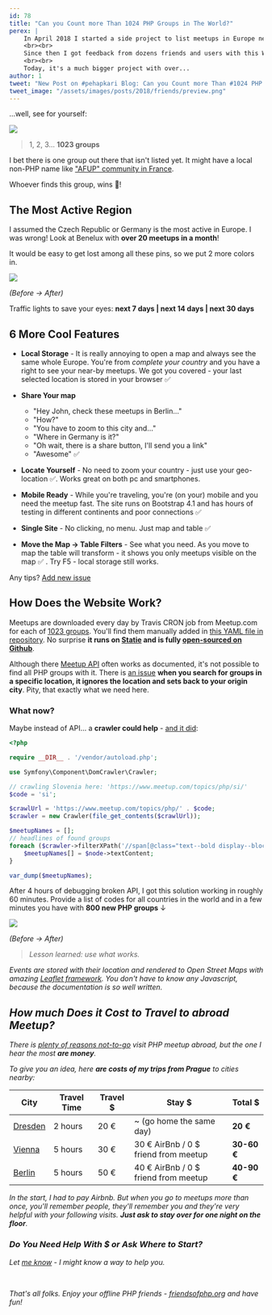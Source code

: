 ```yaml
---
id: 78
title: "Can you Count more Than 1024 PHP Groups in The World?"
perex: |
    In April 2018 I started a side project to list meetups in Europe near Prague. **PHP meetups are so much fun** and I didn't find any single-page with a map that would list them. In the start, this site had a small table, with 10 meetups a month, very *modern* black/white Times New Roman design and *advanced* human-manual updating.
    <br><br>
    Since then I got feedback from dozens friends and users with this WTFs and ideas - they helped me to add feature now and then, polish a design with emoji and Bootstrap, **automate everything and even crawl over 150 urls**. I bought [friendsofphp.org](https://friendsofphp.org) domain and the project became a standalone single page.
    <br><br>
    Today, it's a much bigger project with over...
author: 1
tweet: "New Post on #pehapkari Blog: Can you Count more Than #1024 PHP Groups in The World?      #php #meetupcom #travelling #phpfamily by @votrubaT"
tweet_image: "/assets/images/posts/2018/friends/preview.png"
---
```


...well, see for yourself:

<div class="text-center">
    <a href="https://friendsofphp.org/">
        <img src="/assets/images/posts/2018/friends/preview.png">
    </a>
</div>

<blockquote class="blockquote text-center">
    1, 2, 3... <strong>1023 groups</strong>
</blockquote>

I bet there is one group out there that isn't listed yet. It might have a local non-PHP name like ["AFUP" community in France](https://friendsofphp.org/groups/#france).

Whoever finds this group, wins 🍺!

## The Most Active Region

I assumed the Czech Republic or Germany is the most active in Europe. I was wrong! Look at Benelux with **over 20 meetups in a month**!

It would be easy to get lost among all these pins, so we put 2 more colors in.

<div class="text-center">
    <img src="/assets/images/posts/2018/friends/colors-before-after.png" class="img-thumbnail">
    <p>
        <em>(Before → After)</em>
    </p>
    <p>
        Traffic lights to save your eyes: 
        <strong>
            <span class="text-success">next 7 days</span> 
            | <span class="text-warning">next 14 days</span> 
            | <span class="text-danger">next 30 days</span>
        </strong>
    </p>
</div>

## 6 More Cool Features

- **Local Storage** - It is really annoying to open a map and always see the same whole Europe. You're from *complete your country* and you have a right to see your near-by meetups. We got you covered - your last selected location is stored in your browser ✅

- **Share Your map**
    - "Hey John, check these meetups in Berlin..."
    - "How?"
    - "You have to zoom to this city and..."
    - "Where in Germany is it?"
    - "Oh wait, there is a share button, I'll send you a link"
    - "Awesome" ✅

- **Locate Yourself** - No need to zoom your country - just use your geo-location ✅. Works great on both pc and smartphones.

- **Mobile Ready** - While you're traveling, you're (on your) mobile and you need the meetup fast. The site runs on Bootstrap 4.1 and has hours of testing in different continents and poor connections ✅

- **Single Site** - No clicking, no menu. Just map and table ✅

- **Move the Map → Table Filters** - See what you need. As you move to map the table will transform - it shows you only meetups visible on the map ✅ . Try F5 - local storage still works.

Any tips? [Add new issue](https://github.com/TomasVotruba/friendsofphp.org/issues/)

## How Does the Website Work?

Meetups are downloaded every day by Travis CRON job from Meetup.com for each of [1023 groups](https://friendsofphp.org/groups/). You'll find them manually added in [this YAML file in repository](https://github.com/TomasVotruba/friendsofphp.org/blob/master/source/_data/groups.yml). No surprise **it runs on [Statie](https://www.statie.org/) and is fully [open-sourced on Github](https://github.com/tomasvotruba/friendsofphp.org)**.

Although there [Meetup API](https://www.meetup.com/meetup_api/) often works as documented, it's not possible to find all PHP groups with it. There is [an issue](https://github.com/meetup/api/issues/249) **when you search for groups in a specific location, it ignores the location and sets back to your origin city**. Pity, that exactly what we need here.

### What now? 

Maybe instead of API... a **crawler could help** - [and it did](https://github.com/meetup/api/issues/249#issuecomment-427548572):

```php
<?php

require __DIR__ . '/vendor/autoload.php';

use Symfony\Component\DomCrawler\Crawler;

// crawling Slovenia here: 'https://www.meetup.com/topics/php/si/'
$code = 'si';

$crawlUrl = 'https://www.meetup.com/topics/php/' . $code;
$crawler = new Crawler(file_get_contents($crawlUrl));

$meetupNames = [];
// headlines of found groups
foreach ($crawler->filterXPath('//span[@class="text--bold display--block"]') as $node) {
    $meetupNames[] = $node->textContent;
}

var_dump($meetupNames);
```

After 4 hours of debugging broken API, I got this solution working in roughly 60 minutes.
Provide a list of codes for all countries in the world and in a few minutes you have with **800 new PHP groups** ↓

<div class="text-center">
    <img src="/assets/images/posts/2018/friends/groups-before-after.png" class="img-thumbnail">
    <p>
        <em>(Before → After)
    </p>
</div>

<blockquote class="blockquote text-center">
   Lesson learned: use what works.
</blockquote>

Events are stored with their location and rendered to Open Street Maps with amazing [Leaflet framework](https://leafletjs.com/). You don't have to know any Javascript, because the documentation is so well written.

## How much Does it Cost to Travel to abroad Meetup?

There is [plenty of reasons not-to-go](https://www.tomasvotruba.cz/blog/2018/07/23/5-signs-should-never-have-a-talk-abroad/) visit PHP meetup abroad, but the one I hear the most **are money**.

To give you an idea, here **are costs of my trips from Prague** to cities nearby:

<table class="table table-bordered">
    <thead class="table-inverse">
        <tr>
            <th class="text-center">City</th>
            <th class="text-center">Travel Time</th>
            <th class="text-center">Travel $</th>
            <th class="text-center">Stay $</th>
            <th class="text-center">Total $</th>
        </tr>
    </thead>
    <tr>
        <td><a href="https://www.meetup.com/PHP-USERGROUP-DRESDEN/">Dresden</a></td>
        <td>2 hours</td>
        <td>20 € </td>
        <td>~ <span class="text-muted">(go home the same day)</span></td>
        <td class="text-right"><strong>20 €</strong></td>
    </tr>
    <tr>
        <td><a href="https://www.meetup.com/viennaphp/">Vienna</a></td>
        <td>5 hours</td>
        <td>30 € </td>
        <td>30 € AirBnb / 0 $ friend from meetup</td>
        <td class="text-right"><strong>30-60 €</strong></td>
    </tr>
    <tr>
        <td><a href="https://www.meetup.com/Berlin-PHP-Usergroup/">Berlin</a></td>
        <td>5 hours</td>
        <td>50 €</td>
        <td>40 € AirBnb / 0 $ friend from meetup</td>
        <td class="text-right"><strong>40-90 €</strong></td>
    </tr>
</table>

In the start, I had to pay Airbnb. But when you go to meetups more than once, you'll remember people, they'll remember you and they're very helpful with your following visits. **Just ask to stay over for one night on the floor**.

### Do You Need Help With $ or Ask Where to Start?

Let [me know](https://www.tomasvotruba.cz/contact/) - I might know a way to help you.

<br>

That's all folks. Enjoy your offline PHP friends - [friendsofphp.org](https://friendsofphp.org) and have fun! 
